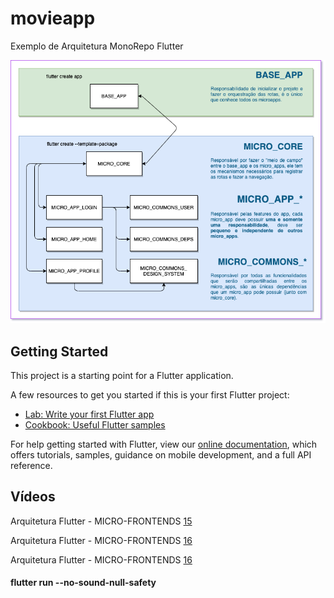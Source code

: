 # movieapp

Exemplo de Arquitetura MonoRepo Flutter

<p alin="center">
  <img alt="Diagrama arquitetural" src=".github/mono_repo.png">
</p>

## Getting Started

This project is a starting point for a Flutter application.

A few resources to get you started if this is your first Flutter project:

- [Lab: Write your first Flutter app](https://flutter.dev/docs/get-started/codelab)
- [Cookbook: Useful Flutter samples](https://flutter.dev/docs/cookbook)

For help getting started with Flutter, view our
[online documentation](https://flutter.dev/docs), which offers tutorials,
samples, guidance on mobile development, and a full API reference.

## Vídeos

Arquitetura Flutter - MICRO-FRONTENDS [15](https://www.youtube.com/watch?v=qcz4mzb5dRQ&list=PLRpTFz5_57cvCYRhHUui2Bis-5Ybh78TS&index=15&ab_channel=DeividWillyan%7CFlutter)

Arquitetura Flutter - MICRO-FRONTENDS [16](https://www.youtube.com/watch?v=NPzeimA27sc&list=PLRpTFz5_57cvCYRhHUui2Bis-5Ybh78TS&index=16&ab_channel=DeividWillyan%7CFlutter)

Arquitetura Flutter - MICRO-FRONTENDS [16](https://www.youtube.com/watch?v=_AhVqzOVmb8&list=PLRpTFz5_57cvCYRhHUui2Bis-5Ybh78TS&index=17&ab_channel=DeividWillyan%7CFlutter)

#### flutter run --no-sound-null-safety
